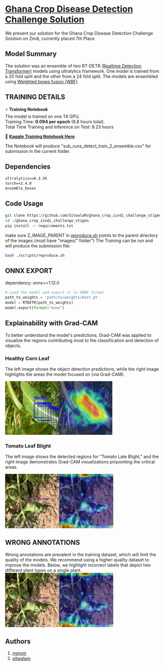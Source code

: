 # [Ghana Crop Disease Detection Challenge Solution](https://zindi.africa/competitions/ghana-crop-disease-detection-challenge)
We present our solution for the Ghana Crop Disease Detection Challenge Solution on Zindi, currently placed 7th Place

## Model Summary

The solution was an ensemble of two RT-DETR [(Realtime Detection Transformer)](https://docs.ultralytics.com/models/rtdetr/#how-does-rt-detr-support-adaptable-inference-speed-for-different-real-time-applications) models using ultralytics framework. One model is trained from a 20 fold split and the other from a 24 fold split. The models are ensembled using [Weighted boxes fusion (WBF)](https://learnopencv.com/weighted-boxes-fusion/)

## TRAINING DETAILS
 ⚡ **Training Notebook**  
 The model is trained on one T4 GPU.  
Training Time: **0.094 per epoch** (8.8 hours total).  
Total Time Training and Inference on Test: 9.23 hours
  
📌 **[Kaggle Training Notebook Here](https://www.kaggle.com/code/sitwala/ghana-crop-detection-stigen/notebook)**.

The Notebook will produce "sub_runs_detect_train_2_ensemble.csv" for submission in the current folder.
## Dependencies
```
ultralytics==8.3.39
torch=>2.4.0
ensemble_boxes
```
## Code Usage
```bash
git clone https://github.com/SitwalaM/ghana_crop_zindi_challenge_stigen.git
cd ./ghana_crop_zindi_challenge_stigen
pip install -r requirements.txt
```
make sure Z_IMAGE_PARENT in [reproduce.sh](https://github.com/SitwalaM/ghana_crop_zindi_challenge_stigen/blob/main/scripts/reproduce.sh) points to the parent directory of the images (must have "images/" folder")
The Training can be run and will produce the submission file:
```bash
bash ./scripts/reproduce.sh
```

## ONNX EXPORT
dependency: onnx>=1.12.0
```python
# Load the model and export it to ONNX format
path_to_weights = 'path/to/weights/best.pt'
model = RTDETR(path_to_weights)
model.export(format="onnx")
```
## Explainability with Grad-CAM

To better understand the model's predictions, Grad-CAM was applied to visualize the regions contributing most to the classification and detection of objects.

### Healthy Corn Leaf
The left image shows the object detection predictions, while the right image highlights the areas the model focused on (via Grad-CAM).

<img src="images/healthy_corn.png" alt="Healthy Corn Detection" width="70%">

### Tomato Leaf Blight
The left image shows the detected regions for "Tomato Late Blight," and the right image demonstrates Grad-CAM visualizations pinpointing the critical areas.

<img src="images/tomatoe_blight.png" alt="Tomato Blight Detection" width="70%">

## WRONG ANNOTATIONS
Wrong annotations are prevalent in the training dataset, which will limit the quality of the models. We recommend using a higher-quality dataset to improve the models. Below, we highlight incorrect labels that depict two different plant types on a single plant.
<img src="images/tomatoe_blight.png" alt="Tomato Blight Detection" width="70%">



## Authors
1. [ngoym](https://github.com/ngoym)
2. [sitwalam](https://github.com/SitwalaM)
